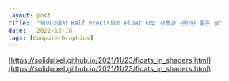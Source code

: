 ```yaml
---
layout: post
title:  "쉐이더에서 Half Precision Float 타입 사용과 관련된 좋은 글"
date:   2022-12-18
tags: [ComputerGraphics]
---            
```


[https://solidpixel.github.io/2021/11/23/floats_in_shaders.html](https://solidpixel.github.io/2021/11/23/floats_in_shaders.html)         

